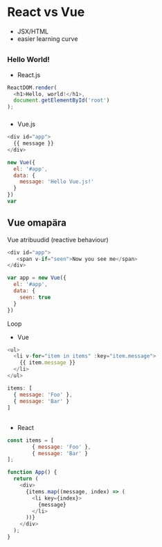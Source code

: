 
# React vs Vue

  - JSX/HTML
  - easier learning curve

##
### Hello World!
- React.js
```react.js
ReactDOM.render(
  <h1>Hello, world!</h1>,
  document.getElementById('root')
);
```
###
- Vue.js
```vue.js
<div id="app">
  {{ message }}
</div>

new Vue({
  el: '#app',
  data: {
    message: 'Hello Vue.js!'
  }
})
var
```
## Vue omapära
Vue atribuudid (reactive behaviour)
```vue.js
<div id="app">
   <span v-if="seen">Now you see me</span>
</div>  
```
```vue.js
var app = new Vue({
  el: '#app',
  data: {
    seen: true
  }
})

```
Loop
- Vue
```vue.js
<ul>
  <li v-for="item in items" :key="item.message">
    {{ item.message }}
  </li>
</ul>
```
```vue.js
items: [
  { message: 'Foo' },
  { message: 'Bar' }
]

```
##
- React
```react.js
const items = [
        { message: 'Foo' },
        { message: 'Bar' }
];

function App() {
  return (
    <div>
      {items.map((message, index) => (
        <li key={index}>
          {message}
        </li>
      ))}
    </div>
  );
}
```





